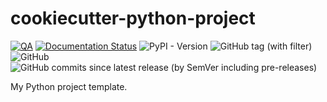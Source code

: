# cookiecutter-python-project

[![QA](https://github.com/Tatsh/cookiecutter-python-project/actions/workflows/qa.yml/badge.svg)](https://github.com/Tatsh/cookiecutter-python-project/actions/workflows/qa.yml)
[![Documentation Status](https://readthedocs.org/projects/cookiecutter-python-project/badge/?version=latest)](https://cookiecutter-python-project.readthedocs.io/en/latest/?badge=latest)
![PyPI - Version](https://img.shields.io/pypi/v/cookiecutter-python-project)
![GitHub tag (with filter)](https://img.shields.io/github/v/tag/Tatsh/cookiecutter-python-project)
![GitHub](https://img.shields.io/github/license/Tatsh/cookiecutter-python-project)
![GitHub commits since latest release (by SemVer including pre-releases)](https://img.shields.io/github/commits-since/Tatsh/cookiecutter-python-project/v0.0.1/master)

My Python project template.
